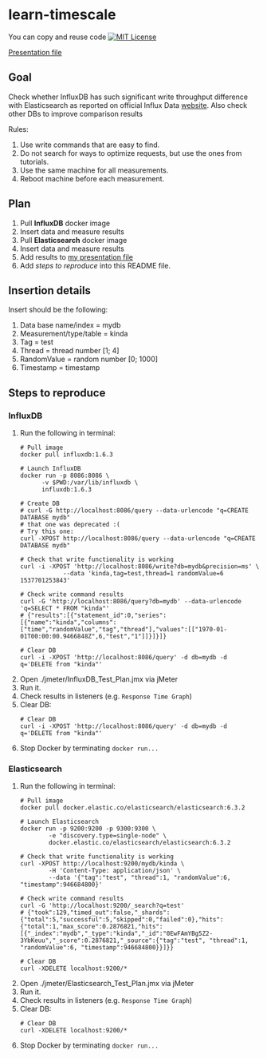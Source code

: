 learn-timescale
===============

You can copy and reuse code [![MIT License](http://img.shields.io/badge/license-MIT-green.svg)](https://github.com/selenide/selenide/blob/master/LICENSE)

[Presentation file](https://docs.google.com/presentation/d/1rFy5cCkXF7AUrnD7SnCHWXU8N2rzUkZcbHb_335_JR4/edit?usp=sharing)

Goal
----

Check whether InfluxDB has such significant write throughput difference with Elasticsearch as reported on official Influx Data [website](https://www.influxdata.com/time-series-database/).
Also check other DBs to improve comparison results

Rules: 
1. Use write commands that are easy to find.
1. Do not search for ways to optimize requests, but use the ones from tutorials.
1. Use the same machine for all measurements.
1. Reboot machine before each measurement. 

Plan
----

1. Pull **InfluxDB** docker image
1. Insert data and measure results
1. Pull **Elasticsearch** docker image 
1. Insert data and measure results
1. Add results to [my presentation file](https://docs.google.com/presentation/d/1rFy5cCkXF7AUrnD7SnCHWXU8N2rzUkZcbHb_335_JR4/edit?usp=sharing)
1. Add _steps to reproduce_ into this README file. 

Insertion details
-----------------

Insert should be the following:
1. Data base name/index = mydb
1. Measurement/type/table = kinda
1. Tag = test
1. Thread = thread number \[1; 4\]
1. RandomValue = random number \[0; 1000\]
1. Timestamp = timestamp

Steps to reproduce
------------------

### InfluxDB

1. Run the following in terminal:
    ```
    # Pull image
    docker pull influxdb:1.6.3
                
    # Launch InfluxDB
    docker run -p 8086:8086 \
          -v $PWD:/var/lib/influxdb \
          influxdb:1.6.3
          
    # Create DB
    # curl -G http://localhost:8086/query --data-urlencode "q=CREATE DATABASE mydb"
    # that one was deprecated :(
    # Try this one:
    curl -XPOST http://localhost:8086/query --data-urlencode "q=CREATE DATABASE mydb"
        
    # Check that write functionality is working
    curl -i -XPOST 'http://localhost:8086/write?db=mydb&precision=ms' \
                --data 'kinda,tag=test,thread=1 randomValue=6 1537701253843'
        
    # Check write command results
    curl -G 'http://localhost:8086/query?db=mydb' --data-urlencode 'q=SELECT * FROM "kinda"'
    # {"results":[{"statement_id":0,"series":[{"name":"kinda","columns":["time","randomValue","tag","thread"],"values":[["1970-01-01T00:00:00.9466848Z",6,"test","1"]]}]}]}
        
    # Clear DB
    curl -i -XPOST 'http://localhost:8086/query' -d db=mydb -d q='DELETE from "kinda"'
    ```
1. Open ./jmeter/InfluxDB_Test_Plan.jmx via jMeter
1. Run it.
1. Check results in listeners (e.g. `Response Time Graph`)
1. Clear DB:
    ```
    # Clear DB
    curl -i -XPOST 'http://localhost:8086/query' -d db=mydb -d q='DELETE from "kinda"'
    ```
1. Stop Docker by terminating `docker run...`

### Elasticsearch

1. Run the following in terminal:
    ```
    # Pull image
    docker pull docker.elastic.co/elasticsearch/elasticsearch:6.3.2
                
    # Launch Elasticsearch
    docker run -p 9200:9200 -p 9300:9300 \
            -e "discovery.type=single-node" \
            docker.elastic.co/elasticsearch/elasticsearch:6.3.2
          
    # Check that write functionality is working
    curl -XPOST http://localhost:9200/mydb/kinda \
            -H 'Content-Type: application/json' \
            --data '{"tag":"test", "thread":1, "randomValue":6, "timestamp":946684800}'
        
    # Check write command results
    curl -G 'http://localhost:9200/_search?q=test'
    # {"took":129,"timed_out":false,"_shards":{"total":5,"successful":5,"skipped":0,"failed":0},"hits":{"total":1,"max_score":0.2876821,"hits":[{"_index":"mydb","_type":"kinda","_id":"0EwFAmYBg5Z2-3YbKeuu","_score":0.2876821,"_source":{"tag":"test", "thread":1, "randomValue":6, "timestamp":946684800}}]}}
        
    # Clear DB
    curl -XDELETE localhost:9200/*
    ```
1. Open ./jmeter/Elasticsearch_Test_Plan.jmx via jMeter
1. Run it.
1. Check results in listeners (e.g. `Response Time Graph`)
1. Clear DB:
    ```
    # Clear DB
    curl -XDELETE localhost:9200/*
    ```
1. Stop Docker by terminating `docker run...`
